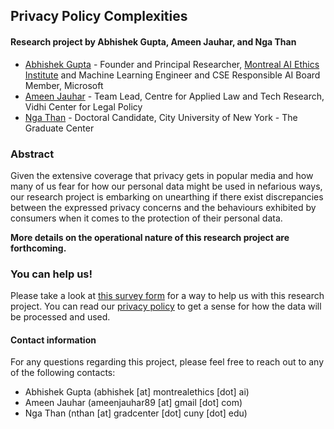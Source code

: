 ## Privacy Policy Complexities

#### Research project by Abhishek Gupta, Ameen Jauhar, and Nga Than

* [Abhishek Gupta](https://atg-abhishek.github.io) - Founder and Principal Researcher, [Montreal AI Ethics Institute](https://montrealethics.ai) and Machine Learning Engineer and CSE Responsible AI Board Member, Microsoft
* [Ameen Jauhar](https://vidhilegalpolicy.in/team/ameen-jauhar/) - Team Lead, Centre for Applied Law and Tech Research, Vidhi Center for Legal Policy
* [Nga Than](https://ngathan.com/) - Doctoral Candidate, City University of New York - The Graduate Center

### Abstract 

Given the extensive coverage that privacy gets in popular media and how many of us fear for how our personal data might be used in nefarious ways, our research project is embarking on unearthing if there exist discrepancies between the expressed privacy concerns and the behaviours exhibited by consumers when it comes to the protection of their personal data.

**More details on the operational nature of this research project are forthcoming.**

### You can help us! 

Please take a look at [this survey form]() for a way to help us with this research project. You can read our [privacy policy](./privacy_policy.md) to get a sense for how the data will be processed and used.

#### Contact information 

For any questions regarding this project, please feel free to reach out to any of the following contacts:
* Abhishek Gupta (abhishek [at] montrealethics [dot] ai)
* Ameen Jauhar (ameenjauhar89 [at] gmail [dot] com)
* Nga Than (nthan [at] gradcenter [dot] cuny [dot] edu)
